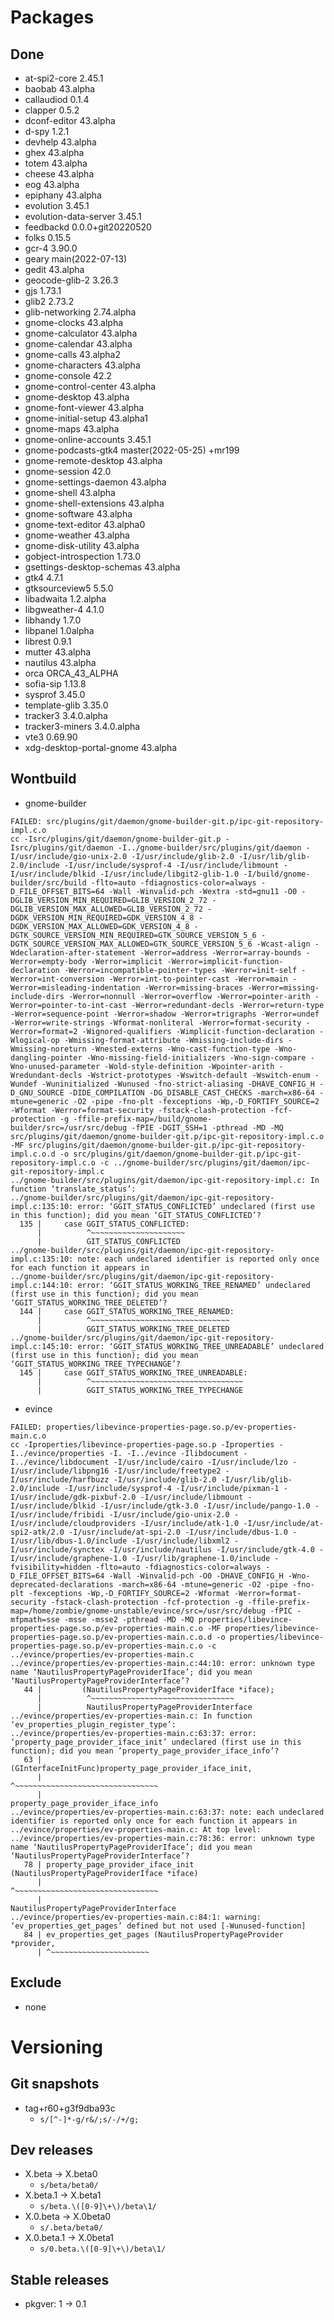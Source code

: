 # Packages
## Done
- at-spi2-core 2.45.1
- baobab 43.alpha
- callaudiod 0.1.4
- clapper 0.5.2
- dconf-editor 43.alpha
- d-spy 1.2.1
- devhelp 43.alpha
- ghex 43.alpha
- totem 43.alpha
- cheese 43.alpha
- eog 43.alpha
- epiphany 43.alpha
- evolution 3.45.1
- evolution-data-server 3.45.1
- feedbackd 0.0.0+git20220520
- folks 0.15.5
- gcr-4 3.90.0
- geary main(2022-07-13)
- gedit 43.alpha
- geocode-glib-2 3.26.3
- gjs 1.73.1
- glib2 2.73.2
- glib-networking 2.74.alpha
- gnome-clocks 43.alpha
- gnome-calculator 43.alpha
- gnome-calendar 43.alpha
- gnome-calls 43.alpha2
- gnome-characters 43.alpha
- gnome-console 42.2
- gnome-control-center 43.alpha
- gnome-desktop 43.alpha
- gnome-font-viewer 43.alpha
- gnome-initial-setup 43.alpha1
- gnome-maps 43.alpha
- gnome-online-accounts 3.45.1
- gnome-podcasts-gtk4 master(2022-05-25) +mr199
- gnome-remote-desktop 43.alpha
- gnome-session 42.0
- gnome-settings-daemon 43.alpha
- gnome-shell 43.alpha
- gnome-shell-extensions 43.alpha
- gnome-software 43.alpha
- gnome-text-editor 43.alpha0
- gnome-weather 43.alpha
- gnome-disk-utility 43.alpha
- gobject-introspection 1.73.0
- gsettings-desktop-schemas 43.alpha
- gtk4 4.7.1
- gtksourceview5 5.5.0
- libadwaita 1.2.alpha
- libgweather-4 4.1.0
- libhandy 1.7.0
- libpanel 1.0alpha
- librest 0.9.1
- mutter 43.alpha
- nautilus 43.alpha
- orca ORCA_43_ALPHA
- sofia-sip 1.13.8
- sysprof 3.45.0
- template-glib 3.35.0
- tracker3 3.4.0.alpha
- tracker3-miners 3.4.0.alpha
- vte3 0.69.90
- xdg-desktop-portal-gnome 43.alpha


## Wontbuild
- gnome-builder

```
FAILED: src/plugins/git/daemon/gnome-builder-git.p/ipc-git-repository-impl.c.o 
cc -Isrc/plugins/git/daemon/gnome-builder-git.p -Isrc/plugins/git/daemon -I../gnome-builder/src/plugins/git/daemon -I/usr/include/gio-unix-2.0 -I/usr/include/glib-2.0 -I/usr/lib/glib-2.0/include -I/usr/include/sysprof-4 -I/usr/include/libmount -I/usr/include/blkid -I/usr/include/libgit2-glib-1.0 -I/build/gnome-builder/src/build -flto=auto -fdiagnostics-color=always -D_FILE_OFFSET_BITS=64 -Wall -Winvalid-pch -Wextra -std=gnu11 -O0 -DGLIB_VERSION_MIN_REQUIRED=GLIB_VERSION_2_72 -DGLIB_VERSION_MAX_ALLOWED=GLIB_VERSION_2_72 -DGDK_VERSION_MIN_REQUIRED=GDK_VERSION_4_8 -DGDK_VERSION_MAX_ALLOWED=GDK_VERSION_4_8 -DGTK_SOURCE_VERSION_MIN_REQUIRED=GTK_SOURCE_VERSION_5_6 -DGTK_SOURCE_VERSION_MAX_ALLOWED=GTK_SOURCE_VERSION_5_6 -Wcast-align -Wdeclaration-after-statement -Werror=address -Werror=array-bounds -Werror=empty-body -Werror=implicit -Werror=implicit-function-declaration -Werror=incompatible-pointer-types -Werror=init-self -Werror=int-conversion -Werror=int-to-pointer-cast -Werror=main -Werror=misleading-indentation -Werror=missing-braces -Werror=missing-include-dirs -Werror=nonnull -Werror=overflow -Werror=pointer-arith -Werror=pointer-to-int-cast -Werror=redundant-decls -Werror=return-type -Werror=sequence-point -Werror=shadow -Werror=trigraphs -Werror=undef -Werror=write-strings -Wformat-nonliteral -Werror=format-security -Werror=format=2 -Wignored-qualifiers -Wimplicit-function-declaration -Wlogical-op -Wmissing-format-attribute -Wmissing-include-dirs -Wmissing-noreturn -Wnested-externs -Wno-cast-function-type -Wno-dangling-pointer -Wno-missing-field-initializers -Wno-sign-compare -Wno-unused-parameter -Wold-style-definition -Wpointer-arith -Wredundant-decls -Wstrict-prototypes -Wswitch-default -Wswitch-enum -Wundef -Wuninitialized -Wunused -fno-strict-aliasing -DHAVE_CONFIG_H -D_GNU_SOURCE -DIDE_COMPILATION -DG_DISABLE_CAST_CHECKS -march=x86-64 -mtune=generic -O2 -pipe -fno-plt -fexceptions -Wp,-D_FORTIFY_SOURCE=2 -Wformat -Werror=format-security -fstack-clash-protection -fcf-protection -g -ffile-prefix-map=/build/gnome-builder/src=/usr/src/debug -fPIE -DGIT_SSH=1 -pthread -MD -MQ src/plugins/git/daemon/gnome-builder-git.p/ipc-git-repository-impl.c.o -MF src/plugins/git/daemon/gnome-builder-git.p/ipc-git-repository-impl.c.o.d -o src/plugins/git/daemon/gnome-builder-git.p/ipc-git-repository-impl.c.o -c ../gnome-builder/src/plugins/git/daemon/ipc-git-repository-impl.c
../gnome-builder/src/plugins/git/daemon/ipc-git-repository-impl.c: In function ‘translate_status’:
../gnome-builder/src/plugins/git/daemon/ipc-git-repository-impl.c:135:10: error: ‘GGIT_STATUS_CONFLICTED’ undeclared (first use in this function); did you mean ‘GIT_STATUS_CONFLICTED’?
  135 |     case GGIT_STATUS_CONFLICTED:
      |          ^~~~~~~~~~~~~~~~~~~~~~
      |          GIT_STATUS_CONFLICTED
../gnome-builder/src/plugins/git/daemon/ipc-git-repository-impl.c:135:10: note: each undeclared identifier is reported only once for each function it appears in
../gnome-builder/src/plugins/git/daemon/ipc-git-repository-impl.c:144:10: error: ‘GGIT_STATUS_WORKING_TREE_RENAMED’ undeclared (first use in this function); did you mean ‘GGIT_STATUS_WORKING_TREE_DELETED’?
  144 |     case GGIT_STATUS_WORKING_TREE_RENAMED:
      |          ^~~~~~~~~~~~~~~~~~~~~~~~~~~~~~~~
      |          GGIT_STATUS_WORKING_TREE_DELETED
../gnome-builder/src/plugins/git/daemon/ipc-git-repository-impl.c:145:10: error: ‘GGIT_STATUS_WORKING_TREE_UNREADABLE’ undeclared (first use in this function); did you mean ‘GGIT_STATUS_WORKING_TREE_TYPECHANGE’?
  145 |     case GGIT_STATUS_WORKING_TREE_UNREADABLE:
      |          ^~~~~~~~~~~~~~~~~~~~~~~~~~~~~~~~~~~
      |          GGIT_STATUS_WORKING_TREE_TYPECHANGE
```
- evince

```
FAILED: properties/libevince-properties-page.so.p/ev-properties-main.c.o 
cc -Iproperties/libevince-properties-page.so.p -Iproperties -I../evince/properties -I. -I../evince -Ilibdocument -I../evince/libdocument -I/usr/include/cairo -I/usr/include/lzo -I/usr/include/libpng16 -I/usr/include/freetype2 -I/usr/include/harfbuzz -I/usr/include/glib-2.0 -I/usr/lib/glib-2.0/include -I/usr/include/sysprof-4 -I/usr/include/pixman-1 -I/usr/include/gdk-pixbuf-2.0 -I/usr/include/libmount -I/usr/include/blkid -I/usr/include/gtk-3.0 -I/usr/include/pango-1.0 -I/usr/include/fribidi -I/usr/include/gio-unix-2.0 -I/usr/include/cloudproviders -I/usr/include/atk-1.0 -I/usr/include/at-spi2-atk/2.0 -I/usr/include/at-spi-2.0 -I/usr/include/dbus-1.0 -I/usr/lib/dbus-1.0/include -I/usr/include/libxml2 -I/usr/include/synctex -I/usr/include/nautilus -I/usr/include/gtk-4.0 -I/usr/include/graphene-1.0 -I/usr/lib/graphene-1.0/include -fvisibility=hidden -flto=auto -fdiagnostics-color=always -D_FILE_OFFSET_BITS=64 -Wall -Winvalid-pch -O0 -DHAVE_CONFIG_H -Wno-deprecated-declarations -march=x86-64 -mtune=generic -O2 -pipe -fno-plt -fexceptions -Wp,-D_FORTIFY_SOURCE=2 -Wformat -Werror=format-security -fstack-clash-protection -fcf-protection -g -ffile-prefix-map=/home/zombie/gnome-unstable/evince/src=/usr/src/debug -fPIC -mfpmath=sse -msse -msse2 -pthread -MD -MQ properties/libevince-properties-page.so.p/ev-properties-main.c.o -MF properties/libevince-properties-page.so.p/ev-properties-main.c.o.d -o properties/libevince-properties-page.so.p/ev-properties-main.c.o -c ../evince/properties/ev-properties-main.c
../evince/properties/ev-properties-main.c:44:10: error: unknown type name ‘NautilusPropertyPageProviderIface’; did you mean ‘NautilusPropertyPageProviderInterface’?
   44 |         (NautilusPropertyPageProviderIface *iface);
      |          ^~~~~~~~~~~~~~~~~~~~~~~~~~~~~~~~~
      |          NautilusPropertyPageProviderInterface
../evince/properties/ev-properties-main.c: In function ‘ev_properties_plugin_register_type’:
../evince/properties/ev-properties-main.c:63:37: error: ‘property_page_provider_iface_init’ undeclared (first use in this function); did you mean ‘property_page_provider_iface_info’?
   63 |                 (GInterfaceInitFunc)property_page_provider_iface_init,
      |                                     ^~~~~~~~~~~~~~~~~~~~~~~~~~~~~~~~~
      |                                     property_page_provider_iface_info
../evince/properties/ev-properties-main.c:63:37: note: each undeclared identifier is reported only once for each function it appears in
../evince/properties/ev-properties-main.c: At top level:
../evince/properties/ev-properties-main.c:78:36: error: unknown type name ‘NautilusPropertyPageProviderIface’; did you mean ‘NautilusPropertyPageProviderInterface’?
   78 | property_page_provider_iface_init (NautilusPropertyPageProviderIface *iface)
      |                                    ^~~~~~~~~~~~~~~~~~~~~~~~~~~~~~~~~
      |                                    NautilusPropertyPageProviderInterface
../evince/properties/ev-properties-main.c:84:1: warning: ‘ev_properties_get_pages’ defined but not used [-Wunused-function]
   84 | ev_properties_get_pages (NautilusPropertyPageProvider *provider,
      | ^~~~~~~~~~~~~~~~~~~~~~~
```

## Exclude
- none

# Versioning
## Git snapshots
* tag+r60+g3f9dba93c
  * `s/[^-]*-g/r&/;s/-/+/g;`
## Dev releases
* X.beta -> X.beta0
  * `s/beta/beta0/`
* X.beta.1 -> X.beta1
  * `s/beta.\([0-9]\+\)/beta\1/`
* X.0.beta -> X.0beta0
  * `s/.beta/beta0/`
* X.0.beta.1 -> X.0beta1
  * `s/0.beta.\([0-9]\+\)/beta\1/`

## Stable releases
* pkgver: 1 -> 0.1
